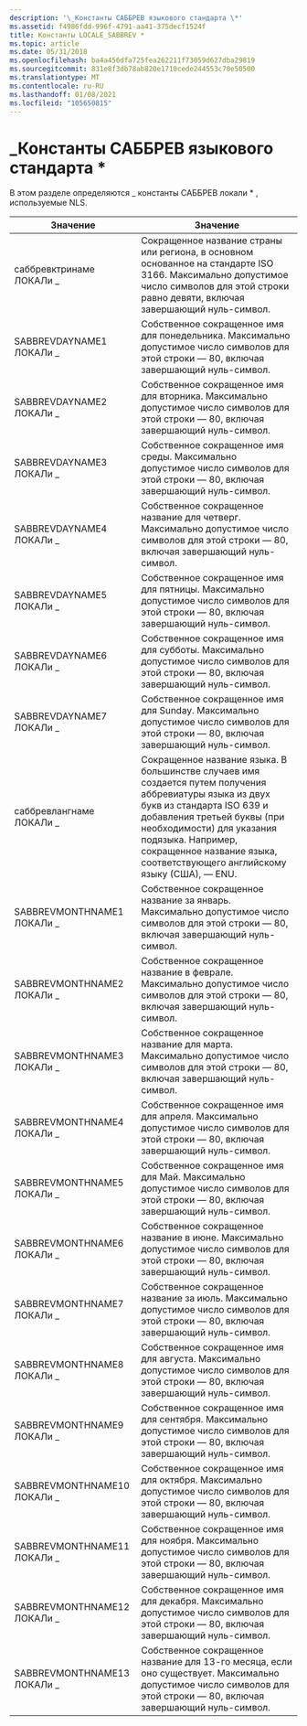 ```yaml
---
description: '\_Константы САББРЕВ языкового стандарта \*'
ms.assetid: f4986fdd-996f-4791-aa41-375decf1524f
title: Константы LOCALE_SABBREV *
ms.topic: article
ms.date: 05/31/2018
ms.openlocfilehash: ba4a456dfa725fea262211f73059d627dba29819
ms.sourcegitcommit: 831e8f3db78ab820e1710cede244553c70e50500
ms.translationtype: MT
ms.contentlocale: ru-RU
ms.lasthandoff: 01/08/2021
ms.locfileid: "105650815"
---
```

# <a name="locale_sabbrev-constants"></a>\_Константы САББРЕВ языкового стандарта \*

В этом разделе определяются \_ константы САББРЕВ локали \* , используемые NLS.



| Значение                      | Значение                                                                                                                                                                                                                                                                                                                          |
|----------------------------|----------------------------------------------------------------------------------------------------------------------------------------------------------------------------------------------------------------------------------------------------------------------------------------------------------------------------------|
| саббревктринаме ЛОКАЛи \_    | Сокращенное название страны или региона, в основном основанное на стандарте ISO 3166. Максимально допустимое число символов для этой строки равно девяти, включая завершающий нуль-символ.                                                                                                                                         |
| SABBREVDAYNAME1 ЛОКАЛи \_    | Собственное сокращенное имя для понедельника. Максимально допустимое число символов для этой строки — 80, включая завершающий нуль-символ.                                                                                                                                                                                      |
| SABBREVDAYNAME2 ЛОКАЛи \_    | Собственное сокращенное имя для вторника. Максимально допустимое число символов для этой строки — 80, включая завершающий нуль-символ.                                                                                                                                                                                     |
| SABBREVDAYNAME3 ЛОКАЛи \_    | Собственное сокращенное имя среды. Максимально допустимое число символов для этой строки — 80, включая завершающий нуль-символ.                                                                                                                                                                                   |
| SABBREVDAYNAME4 ЛОКАЛи \_    | Собственное сокращенное название для четверг. Максимально допустимое число символов для этой строки — 80, включая завершающий нуль-символ.                                                                                                                                                                                    |
| SABBREVDAYNAME5 ЛОКАЛи \_    | Собственное сокращенное имя для пятницы. Максимально допустимое число символов для этой строки — 80, включая завершающий нуль-символ.                                                                                                                                                                                      |
| SABBREVDAYNAME6 ЛОКАЛи \_    | Собственное сокращенное имя для субботы. Максимально допустимое число символов для этой строки — 80, включая завершающий нуль-символ.                                                                                                                                                                                    |
| SABBREVDAYNAME7 ЛОКАЛи \_    | Собственное сокращенное имя для Sunday. Максимально допустимое число символов для этой строки — 80, включая завершающий нуль-символ.                                                                                                                                                                                      |
| саббревлангнаме ЛОКАЛи \_    | Сокращенное название языка. В большинстве случаев имя создается путем получения аббревиатуры языка из двух букв из стандарта ISO 639 и добавления третьей буквы (при необходимости) для указания подязыка. Например, сокращенное название языка, соответствующего английскому языку (США), — ENU. |
| SABBREVMONTHNAME1 ЛОКАЛи \_  | Собственное сокращенное название за январь. Максимально допустимое число символов для этой строки — 80, включая завершающий нуль-символ.                                                                                                                                                                                     |
| SABBREVMONTHNAME2 ЛОКАЛи \_  | Собственное сокращенное название в феврале. Максимально допустимое число символов для этой строки — 80, включая завершающий нуль-символ.                                                                                                                                                                                    |
| SABBREVMONTHNAME3 ЛОКАЛи \_  | Собственное сокращенное название для марта. Максимально допустимое число символов для этой строки — 80, включая завершающий нуль-символ.                                                                                                                                                                                       |
| SABBREVMONTHNAME4 ЛОКАЛи \_  | Собственное сокращенное имя для апреля. Максимально допустимое число символов для этой строки — 80, включая завершающий нуль-символ.                                                                                                                                                                                       |
| SABBREVMONTHNAME5 ЛОКАЛи \_  | Собственное сокращенное имя для Май. Максимально допустимое число символов для этой строки — 80, включая завершающий нуль-символ.                                                                                                                                                                                         |
| SABBREVMONTHNAME6 ЛОКАЛи \_  | Собственное сокращенное название в июне. Максимально допустимое число символов для этой строки — 80, включая завершающий нуль-символ.                                                                                                                                                                                        |
| SABBREVMONTHNAME7 ЛОКАЛи \_  | Собственное сокращенное название за июль. Максимально допустимое число символов для этой строки — 80, включая завершающий нуль-символ.                                                                                                                                                                                        |
| SABBREVMONTHNAME8 ЛОКАЛи \_  | Собственное сокращенное имя для августа. Максимально допустимое число символов для этой строки — 80, включая завершающий нуль-символ.                                                                                                                                                                                      |
| SABBREVMONTHNAME9 ЛОКАЛи \_  | Собственное сокращенное имя для сентября. Максимально допустимое число символов для этой строки — 80, включая завершающий нуль-символ.                                                                                                                                                                                   |
| SABBREVMONTHNAME10 ЛОКАЛи \_ | Собственное сокращенное имя для октября. Максимально допустимое число символов для этой строки — 80, включая завершающий нуль-символ.                                                                                                                                                                                     |
| SABBREVMONTHNAME11 ЛОКАЛи \_ | Собственное сокращенное имя для ноября. Максимально допустимое число символов для этой строки — 80, включая завершающий нуль-символ.                                                                                                                                                                                    |
| SABBREVMONTHNAME12 ЛОКАЛи \_ | Собственное сокращенное имя для декабря. Максимально допустимое число символов для этой строки — 80, включая завершающий нуль-символ.                                                                                                                                                                                    |
| SABBREVMONTHNAME13 ЛОКАЛи \_ | Собственное сокращенное название для 13-го месяца, если оно существует. Максимально допустимое число символов для этой строки — 80, включая завершающий нуль-символ.                                                                                                                                                                  |



 

 

 



